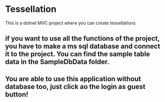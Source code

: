 # Tessellation
This is a dotnet MVC project where you can create tessellations
## if you want to use all the functions of the project, you have to make a ms sql database and connect it to the project. You can find the sample table data in the SampleDbData folder.
## You are able to use this application without database too, just click ao the login as guest button!

